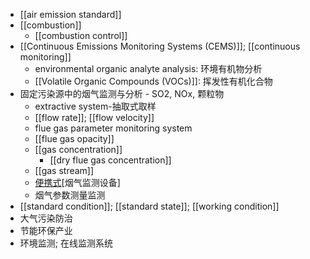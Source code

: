 - [[air emission standard]]
- [[combustion]]
    - [[combustion control]]
- [[Continuous Emissions Monitoring Systems (CEMS)]]; [[continuous monitoring]]
    - environmental organic analyte analysis: 环境有机物分析
    - [[Volatile Organic Compounds (VOCs)]]: 挥发性有机化合物
- 固定污染源中的烟气监测与分析 - SO2, NOx, 颗粒物 
    - extractive system-抽取式取样
    - [[flow rate]]; [[flow velocity]]
    - flue gas parameter monitoring system
    - [[flue gas opacity]]
    - [[gas concentration]]
        - [[dry flue gas concentration]]
    - [[gas stream]]
    - [便携式](((RVT-MB2ge)))[烟气监测设备]
    - 烟气参数测量监测
- [[standard condition]]; [[standard state]]; [[working condition]]
- 大气污染防治
- 节能环保产业 
- 环境监测; 在线监测系统
